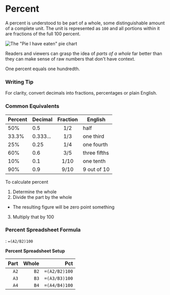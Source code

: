 # Percent
A percent is understood to be part of a whole, some distinguishable amount of a complete unit. The unit is represented as `100` and all portions within it are fractions of the full 100 percent.

![The "Pie I have eaten" pie chart](https://i1.wp.com/flowingdata.com/wp-content/uploads/2008/09/Pie-I-have-Eaten.jpg)

Readers and viewers can grasp the idea of *parts of a whole* far better than they can make sense of raw numbers that don't have context.

One percent equals one hundredth.


### Writing Tip

For clarity, convert decimals into fractions, percentages or plain English.

### Common Equivalents

|Percent|Decimal|Fraction|English|
|:--|--|:--:|--|
|50%|0.5|1/2|half|
|33.3%|0.333...|1/3|one third|
|25%|0.25|1/4|one fourth|
|60%|0.6|3/5|three fifths|
|10%|0.1|1/10|one tenth|
|90%|0.9|9/10|9 out of 10|


To calculate percent
1. Determine the whole
2. Divide the part by the whole
- The resulting figure will be zero point something
3. Multiply that by 100

### Percent Spreadsheet Formula

: `=(A2/B2)100`

**Percent Spreadsheet Setup**

| Part | Whole | Pct |
|--:|--:|--:|
|`A2`|`B2`|`=(A2/B2)100`|
|`A3`|`B3`|`=(A3/B3)100`|
|`A4`|`B4`|`=(A4/B4)100`|
